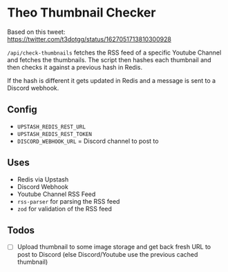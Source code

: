 # Theo Thumbnail Checker
Based on this tweet: https://twitter.com/t3dotgg/status/1627051713810300928

`/api/check-thumbnails` fetches the RSS feed of a specific Youtube Channel and fetches the thumbnails.
The script then hashes each thumbnail and then checks it against a previous hash in Redis.

If the hash is different it gets updated in Redis and a message is sent to a Discord webhook.

## Config
- `UPSTASH_REDIS_REST_URL`
- `UPSTASH_REDIS_REST_TOKEN`
- `DISCORD_WEBHOOK_URL` = Discord channel to post to

## Uses
- Redis via Upstash
- Discord Webhook
- Youtube Channel RSS Feed
- `rss-parser` for parsing the RSS feed
- `zod` for validation of the RSS feed

## Todos
- [ ] Upload thumbnail to some image storage and get back fresh URL to post to Discord (else Discord/Youtube use the previous cached thumbnail)

